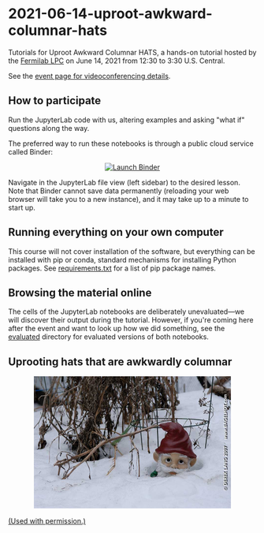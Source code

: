 # 2021-06-14-uproot-awkward-columnar-hats

Tutorials for Uproot Awkward Columnar HATS, a hands-on tutorial hosted by the [Fermilab LPC](https://lpc.fnal.gov) on June 14, 2021 from 12:30 to 3:30 U.S. Central.

See the [event page for videoconferencing details](https://indico.cern.ch/event/1042866/).

## How to participate

Run the JupyterLab code with us, altering examples and asking "what if" questions along the way.

The preferred way to run these notebooks is through a public cloud service called Binder:

<p align="center">
  <a href="https://mybinder.org/v2/gh/jpivarski-talks/2021-06-14-uproot-awkward-columnar-hats/v1.2?urlpath=lab">
    <img src="https://mybinder.org/badge_logo.svg" alt="Launch Binder" height="40">
  </a>
</p>

Navigate in the JupyterLab file view (left sidebar) to the desired lesson. Note that Binder cannot save data permanently (reloading your web browser will take you to a new instance), and it may take up to a minute to start up.

## Running everything on your own computer

This course will not cover installation of the software, but everything can be installed with pip or conda, standard mechanisms for installing Python packages. See [requirements.txt](requirements.txt) for a list of pip package names.

## Browsing the material online

The cells of the JupyterLab notebooks are deliberately unevaluated—we will discover their output during the tutorial. However, if you're coming here after the event and want to look up how we did something, see the [evaluated](evaluated) directory for evaluated versions of both notebooks.

## Uprooting hats that are awkwardly columnar

<p align="center"><img src="img/blog1841_TheBuriedGnome800.jpg" width="400"></p>

[(Used with permission.)](https://bagelhot.blogspot.com/2007/02/web-daze.html)
